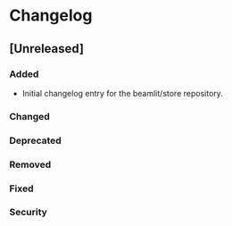 # Changelog

## [Unreleased]

### Added
- Initial changelog entry for the beamlit/store repository.

### Changed

### Deprecated

### Removed

### Fixed

### Security
